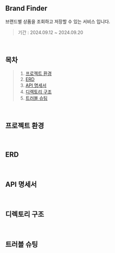 ## Brand Finder

브랜드별 상품을 조회하고 저장할 수 있는 서비스 입니다.

>기간 : 2024.09.12 ~ 2024.09.20

</br>

## 목차
> 1. [프로젝트 환경](#프로젝트-환경)
> 2. [ERD](#ERD)
> 3. [API 명세서](#API-명세서)
> 4. [디렉토리 구조](#디렉토리-구조)
> 5. [트러블 슈팅](#트러블-슈팅)

</br>

## 프로젝트 환경

</br>

## ERD

</br>

## API 명세서

</br>

## 디렉토리 구조

</br>

## 트러블 슈팅
